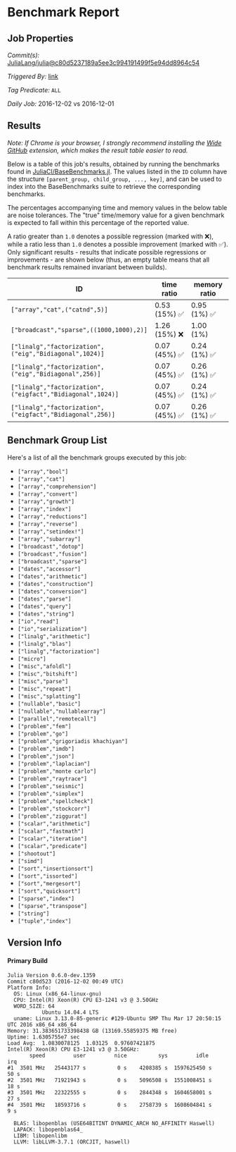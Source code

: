 # Benchmark Report

## Job Properties

*Commit(s):* [JuliaLang/julia@c80d5237189a5ee3c994191499f5e94dd8964c54](https://github.com/JuliaLang/julia/commit/c80d5237189a5ee3c994191499f5e94dd8964c54)

*Triggered By:* [link](https://github.com/JuliaLang/julia/commit/c80d5237189a5ee3c994191499f5e94dd8964c54#commitcomment-20043587)

*Tag Predicate:* `ALL`

*Daily Job:* 2016-12-02 vs 2016-12-01

## Results

*Note: If Chrome is your browser, I strongly recommend installing the [Wide GitHub](https://chrome.google.com/webstore/detail/wide-github/kaalofacklcidaampbokdplbklpeldpj?hl=en)
extension, which makes the result table easier to read.*

Below is a table of this job's results, obtained by running the benchmarks found in
[JuliaCI/BaseBenchmarks.jl](https://github.com/JuliaCI/BaseBenchmarks.jl). The values
listed in the `ID` column have the structure `[parent_group, child_group, ..., key]`,
and can be used to index into the BaseBenchmarks suite to retrieve the corresponding
benchmarks.

The percentages accompanying time and memory values in the below table are noise tolerances. The "true"
time/memory value for a given benchmark is expected to fall within this percentage of the reported value.

A ratio greater than `1.0` denotes a possible regression (marked with :x:), while a ratio less
than `1.0` denotes a possible improvement (marked with :white_check_mark:). Only significant results - results
that indicate possible regressions or improvements - are shown below (thus, an empty table means that all
benchmark results remained invariant between builds).

| ID | time ratio | memory ratio |
|----|------------|--------------|
| `["array","cat",("catnd",5)]` | 0.53 (15%) :white_check_mark: | 0.95 (1%) :white_check_mark: |
| `["broadcast","sparse",((1000,1000),2)]` | 1.26 (15%) :x: | 1.00 (1%)  |
| `["linalg","factorization",("eig","Bidiagonal",1024)]` | 0.07 (45%) :white_check_mark: | 0.24 (1%) :white_check_mark: |
| `["linalg","factorization",("eig","Bidiagonal",256)]` | 0.07 (45%) :white_check_mark: | 0.26 (1%) :white_check_mark: |
| `["linalg","factorization",("eigfact","Bidiagonal",1024)]` | 0.07 (45%) :white_check_mark: | 0.24 (1%) :white_check_mark: |
| `["linalg","factorization",("eigfact","Bidiagonal",256)]` | 0.07 (45%) :white_check_mark: | 0.26 (1%) :white_check_mark: |

## Benchmark Group List

Here's a list of all the benchmark groups executed by this job:

- `["array","bool"]`
- `["array","cat"]`
- `["array","comprehension"]`
- `["array","convert"]`
- `["array","growth"]`
- `["array","index"]`
- `["array","reductions"]`
- `["array","reverse"]`
- `["array","setindex!"]`
- `["array","subarray"]`
- `["broadcast","dotop"]`
- `["broadcast","fusion"]`
- `["broadcast","sparse"]`
- `["dates","accessor"]`
- `["dates","arithmetic"]`
- `["dates","construction"]`
- `["dates","conversion"]`
- `["dates","parse"]`
- `["dates","query"]`
- `["dates","string"]`
- `["io","read"]`
- `["io","serialization"]`
- `["linalg","arithmetic"]`
- `["linalg","blas"]`
- `["linalg","factorization"]`
- `["micro"]`
- `["misc","afoldl"]`
- `["misc","bitshift"]`
- `["misc","parse"]`
- `["misc","repeat"]`
- `["misc","splatting"]`
- `["nullable","basic"]`
- `["nullable","nullablearray"]`
- `["parallel","remotecall"]`
- `["problem","fem"]`
- `["problem","go"]`
- `["problem","grigoriadis khachiyan"]`
- `["problem","imdb"]`
- `["problem","json"]`
- `["problem","laplacian"]`
- `["problem","monte carlo"]`
- `["problem","raytrace"]`
- `["problem","seismic"]`
- `["problem","simplex"]`
- `["problem","spellcheck"]`
- `["problem","stockcorr"]`
- `["problem","ziggurat"]`
- `["scalar","arithmetic"]`
- `["scalar","fastmath"]`
- `["scalar","iteration"]`
- `["scalar","predicate"]`
- `["shootout"]`
- `["simd"]`
- `["sort","insertionsort"]`
- `["sort","issorted"]`
- `["sort","mergesort"]`
- `["sort","quicksort"]`
- `["sparse","index"]`
- `["sparse","transpose"]`
- `["string"]`
- `["tuple","index"]`

## Version Info

#### Primary Build

```
Julia Version 0.6.0-dev.1359
Commit c80d523 (2016-12-02 00:49 UTC)
Platform Info:
  OS: Linux (x86_64-linux-gnu)
  CPU: Intel(R) Xeon(R) CPU E3-1241 v3 @ 3.50GHz
  WORD_SIZE: 64
           Ubuntu 14.04.4 LTS
  uname: Linux 3.13.0-85-generic #129-Ubuntu SMP Thu Mar 17 20:50:15 UTC 2016 x86_64 x86_64
Memory: 31.383651733398438 GB (13169.55859375 MB free)
Uptime: 1.6305755e7 sec
Load Avg:  1.0830078125  1.03125  0.97607421875
Intel(R) Xeon(R) CPU E3-1241 v3 @ 3.50GHz: 
       speed         user         nice          sys         idle          irq
#1  3501 MHz   25443177 s          0 s    4208385 s  1597625450 s         50 s
#2  3501 MHz   71921943 s          0 s    5096508 s  1551008451 s         18 s
#3  3501 MHz   22322555 s          0 s    2844348 s  1604658001 s         27 s
#4  3501 MHz   18593716 s          0 s    2758739 s  1608604841 s          9 s

  BLAS: libopenblas (USE64BITINT DYNAMIC_ARCH NO_AFFINITY Haswell)
  LAPACK: libopenblas64_
  LIBM: libopenlibm
  LLVM: libLLVM-3.7.1 (ORCJIT, haswell)

```
